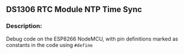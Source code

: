 ## DS1306 RTC Module NTP Time Sync
### Description:
Debug code on the ESP8266 NodeMCU, with pin definitions marked as constants in the code using ` #define `
